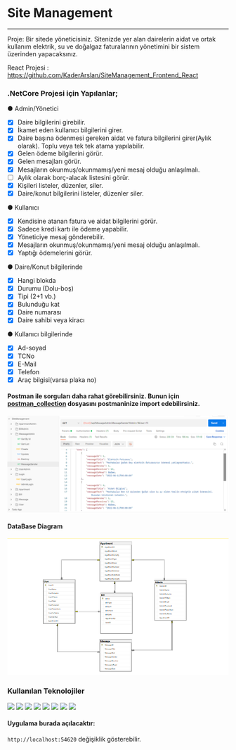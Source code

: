 # Site Management
-------------------
Proje: Bir sitede yöneticisiniz. Sitenizde yer alan dairelerin aidat ve ortak kullanım elektrik, su ve doğalgaz
faturalarının yönetimini bir sistem üzerinden yapacaksınız.

React Projesi : https://github.com/KaderArslan/SiteManagement_Frontend_React

### .NetCore Projesi için Yapılanlar;
● Admin/Yönetici
- [x] Daire bilgilerini girebilir.
- [x] İkamet eden kullanıcı bilgilerini girer.
- [x] Daire başına ödenmesi gereken aidat ve fatura bilgilerini girer(Aylık olarak). Toplu veya tek tek atama yapılabilir.
- [x] Gelen ödeme bilgilerini görür.
- [x] Gelen mesajları görür.
- [x] Mesajların okunmuş/okunmamış/yeni mesaj olduğu anlaşılmalı.
- [ ] Aylık olarak borç-alacak listesini görür.
- [x] Kişileri listeler, düzenler, siler.
- [x] Daire/konut bilgilerini listeler, düzenler siler.

● Kullanıcı
- [x] Kendisine atanan fatura ve aidat bilgilerini görür.
- [x] Sadece kredi kartı ile ödeme yapabilir.
- [x] Yöneticiye mesaj gönderebilir.
- [x] Mesajların okunmuş/okunmamış/yeni mesaj olduğu anlaşılmalı.
- [x] Yaptığı ödemelerini görür.

● Daire/Konut bilgilerinde
- [x] Hangi blokda
- [x] Durumu (Dolu-boş)
- [x] Tipi (2+1 vb.)
- [x] Bulunduğu kat
- [x] Daire numarası
- [x] Daire sahibi veya kiracı

● Kullanıcı bilgilerinde
- [x] Ad-soyad
- [x] TCNo
- [x] E-Mail
- [x] Telefon
- [x] Araç bilgisi(varsa plaka no)

#### Postman ile sorguları daha rahat görebilirsiniz. Bunun için [postman_collection](https://github.com/KaderArslan/SiteManagement_Backend.NetCore/blob/master/SiteManagement.postman_collection.json) dosyasını postmaninize import edebilirsiniz.
![Postman](https://github.com/KaderArslan/SiteManagement_Backend.NetCore/blob/master/postman.png)

#### DataBase Diagram
![Database Diagram](https://github.com/KaderArslan/SiteManagement_Backend.NetCore/blob/master/DatabaseDiagram.png)

### Kullanılan Teknolojiler
<img src="https://img.shields.io/badge/-diagrams-F08705?logo=diagrams.net&logoColor=fff"> <img src="https://img.shields.io/badge/-MsSQL-CC2927?logo=microsoftsqlserver&logoColor=fff"> <img src="https://img.shields.io/badge/-.Net5-512BD4?logo=.net&logoColor=fff"> <img src="https://img.shields.io/badge/-json-000000?logo=json&logoColor=fff"> <img src="https://img.shields.io/badge/-Json%20Web%20Tokens-000000?logo=jsonwebtokens&logoColor=fff"> <img src="https://img.shields.io/badge/-Postman-FF6C37?logo=postman&logoColor=fff"> <img src="https://img.shields.io/badge/-Swagger-85EA2D?logo=swagger&logoColor=fff"> <img src="https://img.shields.io/badge/-VS-5C2D91?logo=visualstudio&logoColor=fff">

#### Uygulama burada açılacaktır:

```http://localhost:54620``` değişiklik gösterebilir.


